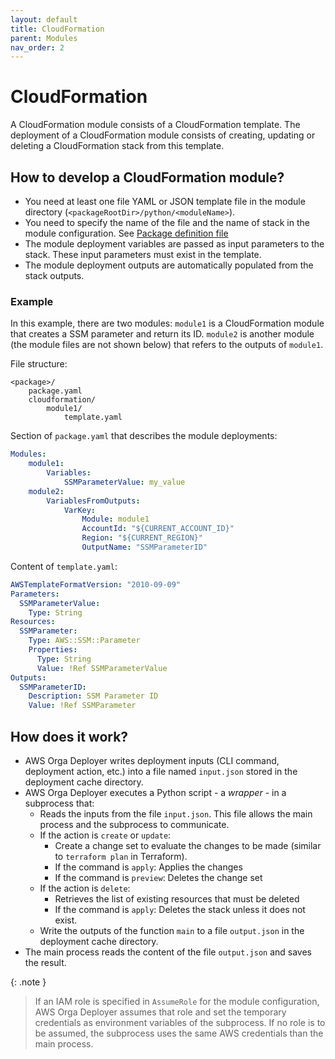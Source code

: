 ```yaml
---
layout: default
title: CloudFormation
parent: Modules
nav_order: 2
---
```


# CloudFormation

A CloudFormation module consists of a CloudFormation template. The deployment of a CloudFormation module consists of creating, updating or deleting a CloudFormation stack from this template.

## How to develop a CloudFormation module?

* You need at least one file YAML or JSON template file in the module directory (`<packageRootDir>/python/<moduleName>`).
* You need to specify the name of the file and the name of stack in the module configuration. See [Package definition file](../package/file.html#attributes-specific-to-cloudformation-modules)
* The module deployment variables are passed as input parameters to the stack. These input parameters must exist in the template.
* The module deployment outputs are automatically populated from the stack outputs.

### Example

In this example, there are two modules: `module1` is a CloudFormation module that creates a SSM parameter and return its ID. `module2` is another module (the module files are not shown below) that refers to the outputs of `module1`.

File structure:

```text
<package>/
    package.yaml
    cloudformation/
        module1/
            template.yaml
```

Section of `package.yaml` that describes the module deployments:

```yaml
Modules:
    module1:
        Variables:
            SSMParameterValue: my_value
    module2:
        VariablesFromOutputs:
            VarKey:
                Module: module1
                AccountId: "${CURRENT_ACCOUNT_ID}"
                Region: "${CURRENT_REGION}"
                OutputName: "SSMParameterID"
```

Content of `template.yaml`:

```yaml
AWSTemplateFormatVersion: "2010-09-09"
Parameters:
  SSMParameterValue:
    Type: String
Resources:
  SSMParameter:
    Type: AWS::SSM::Parameter
    Properties:
      Type: String
      Value: !Ref SSMParameterValue
Outputs:
  SSMParameterID:
    Description: SSM Parameter ID
    Value: !Ref SSMParameter
```

## How does it work?

* AWS Orga Deployer writes deployment inputs (CLI command, deployment action, etc.) into a file named `input.json` stored in the deployment cache directory.
* AWS Orga Deployer executes a Python script - a *wrapper* - in a subprocess that:
    * Reads the inputs from the file `input.json`. This file allows the main process and the subprocess to communicate.
    * If the action is `create` or `update`:
        * Create a change set to evaluate the changes to be made (similar to `terraform plan` in Terraform).
        * If the command is `apply`: Applies the changes
        * If the command is `preview`: Deletes the change set
    * If the action is `delete`:
        * Retrieves the list of existing resources that must be deleted
        * If the command is `apply`: Deletes the stack unless it does not exist.
    * Write the outputs of the function `main` to a file `output.json` in the deployment cache directory.
* The main process reads the content of the file `output.json` and saves the result.

{: .note }
> If an IAM role is specified in `AssumeRole` for the module configuration, AWS Orga Deployer assumes that role and set the temporary credentials as environment variables of the subprocess. If no role is to be assumed, the subprocess uses the same AWS credentials than the main process.
